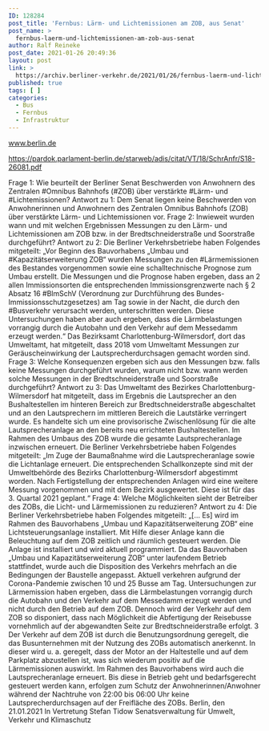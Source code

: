 ```yaml
---
ID: 128284
post_title: 'Fernbus: Lärm- und Lichtemissionen am ZOB, aus Senat'
post_name: >
  fernbus-laerm-und-lichtemissionen-am-zob-aus-senat
author: Ralf Reineke
post_date: 2021-01-26 20:49:36
layout: post
link: >
  https://archiv.berliner-verkehr.de/2021/01/26/fernbus-laerm-und-lichtemissionen-am-zob-aus-senat/
published: true
tags: [ ]
categories:
  - Bus
  - Fernbus
  - Infrastruktur
---
```

www.berlin.de

https://pardok.parlament-berlin.de/starweb/adis/citat/VT/18/SchrAnfr/S18-26081.pdf

Frage 1:
Wie beurteilt der Berliner Senat Beschwerden von Anwohnern des Zentralen #Omnibus Bahnhofs (#ZOB) über
verstärkte #Lärm- und #Lichtemissionen?
Antwort zu 1:
Dem Senat liegen keine Beschwerden von Anwohnerinnen und Anwohnern des Zentralen
Omnibus Bahnhofs (ZOB) über verstärkte Lärm- und Lichtemissionen vor.
Frage 2:
Inwieweit wurden wann und mit welchen Ergebnissen Messungen zu den Lärm- und Lichtemissionen am ZOB
bzw. in der Bredtschneiderstraße und Soorstraße durchgeführt?
Antwort zu 2:
Die Berliner Verkehrsbetriebe haben Folgendes mitgeteilt:
„Vor Beginn des Bauvorhabens „Umbau und #Kapazitätserweiterung ZOB“ wurden Messungen zu den #Lärmemissionen des Bestandes vorgenommen sowie eine schalltechnische
Prognose zum Umbau erstellt. Die Messungen und die Prognose haben ergeben, dass an
2
allen Immissionsorten die entsprechenden Immissionsgrenzwerte nach § 2 Absatz 16
#BlmSchV (Verordnung zur Durchführung des Bundes-Immissionsschutzgesetzes) am Tag
sowie in der Nacht, die durch den #Busverkehr verursacht werden, unterschritten werden.
Diese Untersuchungen haben aber auch ergeben, dass die Lärmbelastungen vorrangig
durch die Autobahn und den Verkehr auf dem Messedamm erzeugt werden.“
Das Bezirksamt Charlottenburg-Wilmersdorf, dort das Umweltamt, hat mitgeteilt, dass 2018
vom Umweltamt Messungen zur Geräuscheinwirkung der Lautsprecherdurchsagen gemacht worden sind.
Frage 3:
Welche Konsequenzen ergeben sich aus den Messungen bzw. falls keine Messungen durchgeführt wurden,
warum nicht bzw. wann werden solche Messungen in der Bredtschneiderstraße und Soorstraße durchgeführt?
Antwort zu 3:
Das Umweltamt des Bezirkes Charlottenburg-Wilmersdorf hat mitgeteilt, dass im Ergebnis
die Lautsprecher an den Bushaltestellen im hinteren Bereich zur Bredtschneiderstraße abgeschaltet und an den Lautsprechern im mittleren Bereich die Lautstärke verringert wurde.
Es handelte sich um eine provisorische Zwischenlösung für die alte Lautsprecheranlage an
den bereits neu errichteten Bushaltestellen. Im Rahmen des Umbaus des ZOB wurde die
gesamte Lautsprecheranlage inzwischen erneuert.
Die Berliner Verkehrsbetriebe haben Folgendes mitgeteilt:
„Im Zuge der Baumaßnahme wird die Lautsprecheranlage sowie die Lichtanlage erneuert.
Die entsprechenden Schallkonzepte sind mit der Umweltbehörde des Bezirks Charlottenburg-Wilmersdorf abgestimmt worden. Nach Fertigstellung der entsprechenden Anlagen
wird eine weitere Messung vorgenommen und mit dem Bezirk ausgewertet. Diese ist für das
3. Quartal 2021 geplant.“
Frage 4:
Welche Möglichkeiten sieht der Betreiber des ZOBs, die Licht- und Lärmemissionen zu reduzieren?
Antwort zu 4:
Die Berliner Verkehrsbetriebe haben Folgendes mitgeteilt:
„[… Es] wird im Rahmen des Bauvorhabens „Umbau und Kapazitätserweiterung ZOB“ eine
Lichtsteuerungsanlage installiert. Mit Hilfe dieser Anlage kann die Beleuchtung auf dem
ZOB zeitlich und räumlich gesteuert werden. Die Anlage ist installiert und wird aktuell programmiert.
Da das Bauvorhaben „Umbau und Kapazitätserweiterung ZOB“ unter laufendem Betrieb
stattfindet, wurde auch die Disposition des Verkehrs mehrfach an die Bedingungen der Baustelle angepasst. Aktuell verkehren aufgrund der Corona-Pandemie zwischen 10 und 25
Busse am Tag. Untersuchungen zur Lärmemission haben ergeben, dass die Lärmbelastungen vorrangig durch die Autobahn und den Verkehr auf dem Messedamm erzeugt werden
und nicht durch den Betrieb auf dem ZOB. Dennoch wird der Verkehr auf dem ZOB so
disponiert, dass nach Möglichkeit die Abfertigung der Reisebusse vornehmlich auf der abgewandten Seite zur Bredtschneiderstraße erfolgt.
3
Der Verkehr auf dem ZOB ist durch die Benutzungsordnung geregelt, die das Busunternehmen mit der Nutzung des ZOBs automatisch anerkennt. In dieser wird u. a. geregelt, dass
der Motor an der Haltestelle und auf dem Parkplatz abzustellen ist, was sich wiederum positiv auf die Lärmemissionen auswirkt.
Im Rahmen des Bauvorhabens wird auch die Lautsprecheranlage erneuert. Bis diese in
Betrieb geht und bedarfsgerecht gesteuert werden kann, erfolgen zum Schutz der Anwohnerinnen/Anwohner während der Nachtruhe von 22:00 bis 06:00 Uhr keine Lautsprecherdurchsagen auf der Freifläche des ZOBs.
Berlin, den 21.01.2021
In Vertretung
Stefan Tidow
Senatsverwaltung für
Umwelt, Verkehr und Klimaschutz